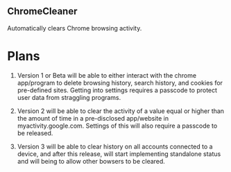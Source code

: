 ## ChromeCleaner
Automatically clears Chrome browsing activity. 


# Plans
1. Version 1 or Beta will be able to either interact with the chrome app/program to delete browsing history, search history, and cookies for pre-defined sites. Getting into settings requires a passcode to protect user data from straggling programs. 

2. Version 2 will be able to clear the activity of a value equal or higher than the amount of time in a pre-disclosed app/website in myactivity.google.com. Settings of this will also require a passcode to be released. 

3. Version 3 will be able to clear history on all accounts connected to a device, and after this release, will start implementing standalone status and will being to allow other bowsers to be cleared.
